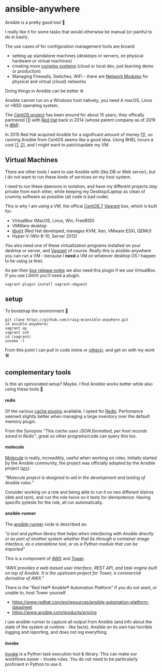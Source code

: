 # ansible-anywhere

Ansible is a pretty good tool 🔧

I really like it for some tasks that would otherwise be manual (or painful to do in bash). 

The use cases of for configuration management tools are broard:

* setting up standalone machines (desktops or servers, on physical hardware or virtual machines)
* creating more [complex systems](https://github.com/donnemartin/system-design-primer) (cloud or local dev, just learning demo or production)
* Managing Firewalls, Switches, WiFi - there are [Network Modules](https://docs.ansible.com/ansible/latest/network/index.html) for physical and virtual (cloud) networks

Doing things in Ansible can be better ⚙

Ansible cannot run on a Windows host natively, you need A macOS, Linux or *BSD operating system.

The [CentOS project](https://en.wikipedia.org/wiki/CentOS) has been around for about 15 years, they  offically partnered [[1](https://www.redhat.com/en/about/press-releases/red-hat-and-centos-join-forces)] with [Red Hat](https://en.wikipedia.org/wiki/Red_Hat) back in 2014 (whose parent company as of 2019 is [IBM](https://en.wikipedia.org/wiki/IBM)).

In 2015 Red Hat acquired Ansible for a significant amount of money [[1](https://www.redhat.com/en/about/press-releases/red-hat-acquire-it-automation-and-devops-leader-ansible)], so running Ansible from CentOS seems like a good idea. Using RHEL incurs a cost [[1](https://access.redhat.com/articles/11258), [2](https://www.redhat.com/en/resources/Linux-rhel-subscription-guide)], and I might want to patch/update my VM.


## Virtual Machines

There are other tools I want to use Ansible with (like DB or Web server), but I do not want to run these kinds of services on my host system. 

I need to run these daemons in isolation, and have my different projects stay private from each other, while keeping my Desktop/Laptop as clean of crummy software as possible (all code is bad code).

This is why I am using a VM, the offical [CentOS 7](https://app.vagrantup.com/centos/boxes/7/versions/1905.1) [Vagrant](https://www.vagrantup.com/) box, which is built for:

* VirtualBox (MacOS, Linux, Win, FreeBSD)
* VMWare desktop
* [libvirt](https://en.wikipedia.org/wiki/Libvirt) (Red Hat developed, manages KVM, Xen, VMware ESXi, QEMU)
* Hyper-V (Win 8-10, Server 2012)

You also need one of these virtualization programs installed on your desktop or server, and [Vagrant](https://www.vagrantup.com/downloads.html) of course. Really this is ansible-anywhere you can run a VM - because I **need** a VM on whatever desktop OS I happen to be using (a few).

As per their [box release notes](https://blog.centos.org/2019/07/updated-centos-vagrant-images-available-v1905-01/) we also need this plugin if we use VirtualBox. If you use LibVirt you'll need a plugin.


```
vagrant plugin install vagrant-vbguest
```


## setup

To bootstrap the environment 🚀

```
git clone https://github.com/craig-m/ansible-anywhere.git
cd ansible-anywhere/
vagrant up
vagrant ssh
cd /vagrant/
invoke -l
```

From this point I can pull in code  (mine or [others](https://galaxy.ansible.com/)), and get on with my work 🛠


## complementary tools

Is this an opinionated setup? Maybe. I find Ansible works better while also using these tools 🤹


#### redis

Of the various [cache plugins](https://docs.ansible.com/ansible/latest/plugins/cache.html) available, I opted for [Redis](https://redis.io/). Perfomance seemed slightly better when managing a large inventory over the default memory plugin.

From the Synopsis _"This cache uses JSON formatted, per host records saved in Redis"_, great so other programs/code can query this too. 


#### molecule

[Molecule](https://molecule.readthedocs.io/en/latest/) is really, increadibly, useful when working on roles. Initially started by the Ansible community, the project was officially adopted by the Ansible project ([src](https://www.ansible.com/practical-ansible-testing-with-molecule)).

_"Molecule project is designed to aid in the development and testing of Ansible roles."_

Consider working on a role and being able to run it on two different distros (deb and rpm), and run the role twice so it tests for idempotence. Having specific pytests for the role, all run automatically.


#### ansible-runner

The [ansible-runner](https://github.com/ansible/ansible-runner) code is described as:

_"a tool and python library that helps when interfacing with Ansible directly or as part of another system whether that be through a container image interface, as a standalone tool, or as a Python module that can be imported"_

This is a component of [AWX](https://github.com/ansible/awx) and [Tower](https://www.ansible.com/products/tower). 

_"AWX provides a web-based user interface, REST API, and task engine built on top of Ansible. It is the upstream project for Tower, a commercial derivative of AWX."_


There is the "Red Hat® Ansible® Automation Platform" if you do not want, or unable to, host Tower yourself.

* https://www.redhat.com/en/resources/ansible-automation-platform-datasheet
* https://www.ansible.com/products/pricing


I use ansible-runner to capture all output from Ansible (and info about the state of the system at runtime - like facts). Ansible on its own has horrible logging and reporting, and does not log everything.


#### invoke

[Invoke](http://www.pyinvoke.org/) is a Python task execution tool & library. This can make our workflows easier - Invoke rules. You do not need to be particularly proficient in Python to use it.

